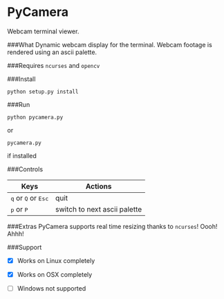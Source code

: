 # PyCamera
Webcam terminal viewer.

###What
Dynamic webcam display for the terminal. Webcam footage is rendered using an ascii palette.

###Requires
`ncurses` and `opencv`

###Install
```
python setup.py install
```

###Run
```
python pycamera.py
```
or
```
pycamera.py
```
if installed

###Controls

Keys  | Actions
----- | -------
<kbd>q</kbd> or <kbd>Q</kbd> or <kbd>Esc</kbd> | quit
<kbd>p</kbd> or <kbd>P</kbd> | switch to next ascii palette

###Extras
PyCamera supports real time resizing thanks to `ncurses`! Oooh! Ahhh!

###Support

- [x] Works on Linux completely

- [x] Works on OSX completely

- [ ] Windows not supported
